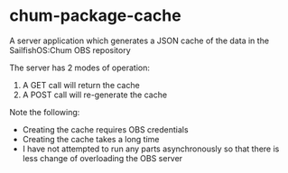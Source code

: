 # chum-package-cache
A server application which generates a JSON cache of the data in the SailfishOS:Chum OBS repository

The server has 2 modes of operation:
1. A GET call will return the cache
2. A POST call will re-generate the cache

Note the following:
 * Creating the cache requires OBS credentials
 * Creating the cache takes a long time
 * I have not attempted to run any parts asynchronously so that there is less change of overloading the OBS server

